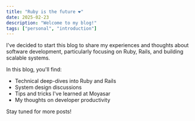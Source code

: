 ```yaml
---
title: "Ruby is the future ❤️"
date: 2025-02-23
description: "Welcome to my blog!"
tags: ["personal", "introduction"]
---
```


I've decided to start this blog to share my experiences and thoughts about software development, particularly focusing on Ruby, Rails, and building scalable systems.

In this blog, you'll find:
- Technical deep-dives into Ruby and Rails
- System design discussions
- Tips and tricks I've learned at Moyasar
- My thoughts on developer productivity

Stay tuned for more posts!
